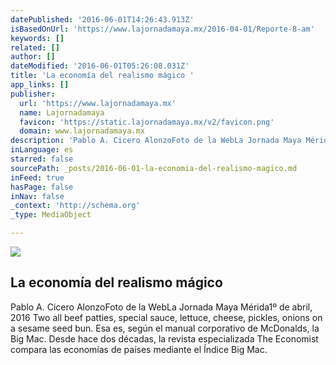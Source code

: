```yaml
---
datePublished: '2016-06-01T14:26:43.913Z'
isBasedOnUrl: 'https://www.lajornadamaya.mx/2016-04-01/Reporte-8-am'
keywords: []
related: []
author: []
dateModified: '2016-06-01T05:26:08.031Z'
title: 'La economía del realismo mágico '
app_links: []
publisher:
  url: 'https://www.lajornadamaya.mx'
  name: Lajornadamaya
  favicon: 'https://static.lajornadamaya.mx/v2/favicon.png'
  domain: www.lajornadamaya.mx
description: 'Pablo A. Cicero AlonzoFoto de la WebLa Jornada Maya Mérida1º de abril, 2016 Two all beef patties, special sauce, lettuce, cheese, pickles, onions on a sesame seed bun. Esa es, según el manual corporativo de McDonalds, la Big Mac. Desde hace dos décadas, la revista especializada The Economist compara las economías de países mediante el Índice Big Mac.'
inLanguage: es
starred: false
sourcePath: _posts/2016-06-01-la-economia-del-realismo-magico.md
inFeed: true
hasPage: false
inNav: false
_context: 'http://schema.org'
_type: MediaObject

---
```

<article style=""><img src="https://s3-us-west-2.amazonaws.com/the-grid-img/p/ee5c6fcd6147c3e523047577f6add3913beb3c06.jpg" /><h1>La economía del realismo mágico </h1><p>Pablo A. Cicero AlonzoFoto de la WebLa Jornada Maya Mérida1º de abril, 2016 Two all beef patties, special sauce, lettuce, cheese, pickles, onions on a sesame seed bun. Esa es, según el manual corporativo de McDonalds, la Big Mac. Desde hace dos décadas, la revista especializada The Economist compara las economías de países mediante el Índice Big Mac.</p></article>